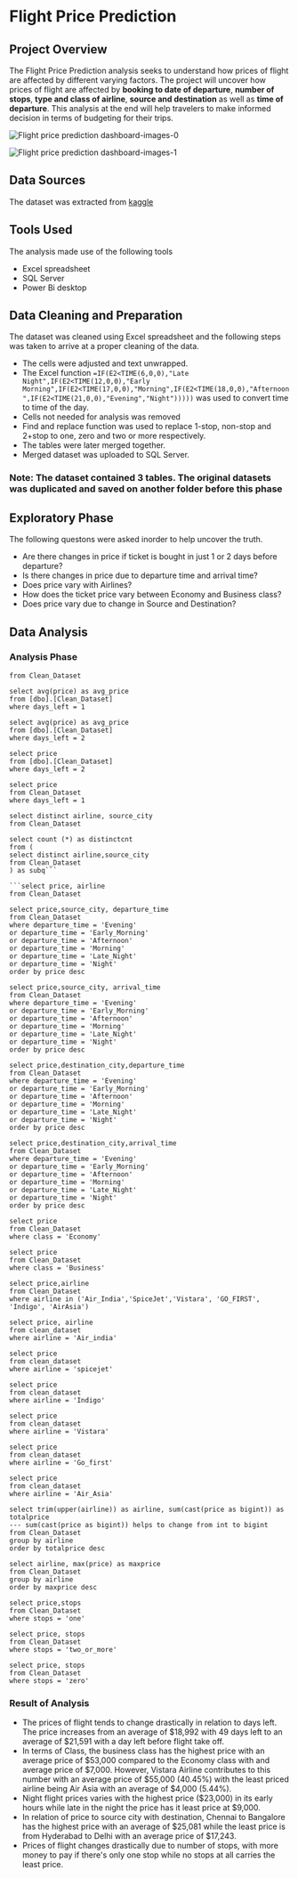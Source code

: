 # Flight Price Prediction

## Project Overview
The Flight Price Prediction analysis seeks to understand how prices of flight are affected by different varying factors. The project will uncover how prices of flight are affected by **booking to date of departure**, **number of stops**, **type and class of airline**, **source and destination** as well as **time of departure**. This analysis at the end will help travelers to make informed decision in terms of budgeting for their trips.

![Flight price prediction dashboard-images-0](https://github.com/user-attachments/assets/93faec48-bc67-4b07-9702-2f9a4ef460eb)

![Flight price prediction dashboard-images-1](https://github.com/user-attachments/assets/19e7a7ca-1696-4b6b-ba57-642d5d00cd0a)



## Data Sources
The dataset was extracted from [kaggle](https://www.kaggle.com/datasets/shubhambathwal/flight-price-prediction/data)

## Tools Used
The analysis made use of the following tools
- Excel spreadsheet
- SQL Server
- Power Bi desktop

## Data Cleaning and Preparation
The dataset was cleaned using Excel spreadsheet and the following steps was taken to arrive at a proper cleaning of the data.
- The cells were adjusted and text unwrapped.  
- The Excel function ```=IF(E2<TIME(6,0,0),"Late Night",IF(E2<TIME(12,0,0),"Early Morning",IF(E2<TIME(17,0,0),"Morning",IF(E2<TIME(18,0,0),"Afternoon",IF(E2<TIME(21,0,0),"Evening","Night")))))``` was used to convert time to time of the day.
- Cells not needed for analysis was removed
- Find and replace function was used to replace 1-stop, non-stop and 2+stop to one, zero and two or more respectively.
- The tables were later merged together.
- Merged dataset was uploaded to SQL Server.
### Note: The dataset contained 3 tables. The original datasets was duplicated and saved on another folder before this phase 

## Exploratory Phase
The following questons were asked inorder to help uncover the truth.
- Are there changes in price if ticket is bought in just 1 or 2 days before departure?
- Is there changes in price due to departure time and arrival time?
- Does price vary with Airlines?
- How does the ticket price vary between Economy and Business class?
- Does price vary due to change in Source and Destination?

## Data Analysis
### Analysis Phase

```select *
from Clean_Dataset

select avg(price) as avg_price
from [dbo].[Clean_Dataset]
where days_left = 1

select avg(price) as avg_price
from [dbo].[Clean_Dataset]
where days_left = 2

select price
from [dbo].[Clean_Dataset]
where days_left = 2

select price
from Clean_Dataset
where days_left = 1

select distinct airline, source_city
from Clean_Dataset

select count (*) as distinctcnt
from (
select distinct airline,source_city
from Clean_Dataset
) as subq```

```select price, airline
from Clean_Dataset

select price,source_city, departure_time
from Clean_Dataset
where departure_time = 'Evening'
or departure_time = 'Early_Morning'
or departure_time = 'Afternoon'
or departure_time = 'Morning'
or departure_time = 'Late_Night'
or departure_time = 'Night'
order by price desc

select price,source_city, arrival_time
from Clean_Dataset
where departure_time = 'Evening'
or departure_time = 'Early_Morning'
or departure_time = 'Afternoon'
or departure_time = 'Morning'
or departure_time = 'Late_Night'
or departure_time = 'Night'
order by price desc

select price,destination_city,departure_time
from Clean_Dataset
where departure_time = 'Evening'
or departure_time = 'Early_Morning'
or departure_time = 'Afternoon'
or departure_time = 'Morning'
or departure_time = 'Late_Night'
or departure_time = 'Night'
order by price desc

select price,destination_city,arrival_time
from Clean_Dataset
where departure_time = 'Evening'
or departure_time = 'Early_Morning'
or departure_time = 'Afternoon'
or departure_time = 'Morning'
or departure_time = 'Late_Night'
or departure_time = 'Night'
order by price desc

select price
from Clean_Dataset
where class = 'Economy'

select price
from Clean_Dataset
where class = 'Business'

select price,airline
from Clean_Dataset
where airline in ('Air_India','SpiceJet','Vistara', 'GO_FIRST', 'Indigo', 'AirAsia')

select price, airline
from clean_dataset
where airline = 'Air_india'

select price
from clean_dataset
where airline = 'spicejet'

select price
from clean_dataset
where airline = 'Indigo'

select price
from clean_dataset
where airline = 'Vistara'

select price
from clean_dataset
where airline = 'Go_first'

select price
from clean_dataset
where airline = 'Air_Asia'

select trim(upper(airline)) as airline, sum(cast(price as bigint)) as totalprice
--- sum(cast(price as bigint)) helps to change from int to bigint
from Clean_Dataset
group by airline
order by totalprice desc

select airline, max(price) as maxprice
from Clean_Dataset
group by airline
order by maxprice desc

select price,stops
from Clean_Dataset
where stops = 'one'

select price, stops
from Clean_Dataset
where stops = 'two_or_more'

select price, stops
from Clean_Dataset
where stops = 'zero'
```
### Result of Analysis
- The prices of flight tends to change drastically in relation to days left. The price increases from an average of $18,992 with 49 days left to an average of $21,591 with a day left before flight take off.
- In terms of Class, the business class has the highest price with an average price of $53,000 compared to the Economy class with and average price of $7,000.
However, Vistara Airline contributes to this number with an average price of $55,000 (40.45%) with the least priced airline being Air Asia with an average of $4,000 (5.44%).
- Night flight prices varies with the highest price ($23,000) in its early hours while late in the night the price has it least price at $9,000.
- In relation of price to source city with destination, Chennai to Bangalore has the highest price with an average of $25,081 while the least price is from Hyderabad to Delhi with an average price of $17,243.
- Prices of flight changes drastically due to number of stops, with more money to pay if there's only one stop while no stops at all carries the least price.
